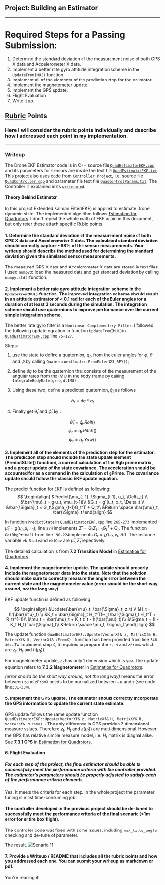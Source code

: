 ## Project: Building an Estimator

---


# Required Steps for a Passing Submission:
1. Determine the standard deviation of the measurement noise of both GPS X data and Accelerometer X data.
2. Implement a better rate gyro attitude integration scheme in the `UpdateFromIMU()` function.
3. Implement all of the elements of the prediction step for the estimator.
4. Implement the magnetometer update.
5. Implement the GPS update.
6. Flight Evaluation
7. Write it up.

## [Rubric](https://review.udacity.com/#!/rubrics/1807/view) Points
### Here I will consider the rubric points individually and describe how I addressed each point in my implementation.  

---
### Writeup
The Drone EKF Estimator code is in C++ source file [`QuadEstimatorEKF.cpp`](https://github.com/etendue/FCND-Estimation-CPP/blob/master/src/QuadEstimatorEKF.cpp) and its parameters for sensors are inside the text file [`QuadEstimatorEKF.txt`](https://github.com/etendue/FCND-Estimation-CPP/blob/master/config/QuadEstimatorEKF.txt). This project also uses code from [`Controller Project`](https://github.com/etendue/FCND-Controls-CPP), i.e. source file [`QuadController.cpp`](https://github.com/etendue/FCND-Estimation-CPP/blob/master/src/QuadControl.cpp) and parameter file text file [`QuadControlParams.txt`](https://github.com/etendue/FCND-Estimation-CPP/blob/master/config/QuadControlParams.txt). The Controller is explained in its [`writeup.md`](https://github.com/etendue/FCND-Controls-CPP/blob/master/writeup.md).


#### Theory Behind Estimator
In this project Extended Kalman Filter(EKF) is applied to estimate Drone dynamic state. The implemented algorithm follows [Estimation for Quadrotors](https://www.overleaf.com/read/vymfngphcccj#/54894644/).  I don't repeat the whole math of EKF  again in this document, but only refer these attach specific Rubic points.


#### 1. Determine the standard deviation of the measurement noise of both GPS X data and Accelerometer X data. The calculated standard deviation should correctly capture ~68% of the sensor measurements. Your writeup should describe the method used for determining the standard deviation given the simulated sensor measurements.

The measured GPS X data and Accelorometer X data are stored in text files. I used `numpy`to load the measured data and get standard deviation by calling `numpy.std()`function. 

#### 2. Implement a better rate gyro attitude integration scheme in the `UpdateFromIMU()` function. The improved integration scheme should result in an attitude estimator of < 0.1 rad for each of the Euler angles for a duration of at least 3 seconds during the simulation. The integration scheme should use quaternions to improve performance over the current simple integration scheme.

The better rate gyro filter is a `Nonlinear Complementary Filter`. I followed the following update equation in function `UpdateFromIMU()`in [`QuadEstimatorEKF.cpp`](https://github.com/etendue/FCND-Estimation-CPP/blob/master/src/QuadEstimatorEKF.cpp) line `75-127`.

Steps:

1. use the state to define a quaternion, $q_t$, from the euler angles for $\phi$, $\theta$ and $\psi$ by calling `Quaternion<float>::FromEuler123_RPY();`

2. define $dq$ to be the quaternion that consists of the measurement of the angular rates from the IMU in the body frame by calling `IntegrateBodyRate(gyro,dtIMU)`

3. Using these two, define a predicted quaternion, $\bar{q}_t$ as follows

$$\bar{q}_t = dq * q_t $$ 

4. Finally get $\bar{\theta}_t$ and $\bar{\phi}_t$ by :

$$\bar{\theta}_t = \bar{q}_t.Roll()$$
$$\bar{\phi}_t = \bar{q}_t.Pitch()$$
$$\bar{\psi}_t = \bar{q}_t.Yaw()$$


#### 3. Implement all of the elements of the prediction step for the estimator. The prediction step should include the state update element (PredictState() function), a correct calculation of the Rgb prime matrix, and a proper update of the state covariance. The acceleration should be accounted for as a command in the calculation of gPrime. The covariance update should follow the classic EKF update equation.

The predict function for EKF is defined as following:
$$
\begin{align}
&Predict(\mu_{t-1}, \Sigma_{t-1}, u_t, \Delta_t) \\
&\bar{\mu}_t = g(u_t, \mu_{t-1})\\
&G_t = g'(u_t, x_t, \Delta t) \\
&\bar{\Sigma}_t = G_t\Sigma_{t-1}G_t^T + Q_t\\
&Return \space \bar{\mu}_t, \bar{\Sigma}_t
\end{align}
$$

In function `PredictState` in [`QuadEstimatorEKF.cpp`](https://github.com/etendue/FCND-Estimation-CPP/blob/master/src/QuadEstimatorEKF.cpp)  line `265-273` implemented $\bar{\mu}_t = g(u_t, \mu_{t-1})$; line `274` implements $\bar{\Sigma}_t = G_t\Sigma_{t-1}G_t^T + Q_t$. The function `GetRbgPrime()` from line `190-224`implements $G_t = g'(u_t, x_t, \Delta t)$. The instance variable `ekfState`and `ekfCov` are $\bar{\mu}_t, \bar{\Sigma}_t$ repectively.


The detailed calculation is from **7.2 Transition Model** in [Estimation for Quadrotors](https://www.overleaf.com/read/vymfngphcccj#/54894644/).

#### 4. Implement the magnetometer update. The update should properly include the magnetometer data into the state. Note that the solution should make sure to correctly measure the angle error between the current state and the magnetometer value (error should be the short way around, not the long way).

EKF update functin is defined as following:

$$
\begin{align}
&Update(\bar{\mu}_t, \bar{\Sigma}_t, z_t) \\
&H_t = h'(\bar{\mu}_t) \\
&K_t = \bar{\Sigma}_t H_t^T(H_t \bar{\Sigma}_t H_t^T + R_t)^{-1}\\
&\mu_t = \bar{\mu}_t + K_t(z_t - h(\bar{\mu}_t))\\
&\Sigma_t = (I - K_t H_t) \bar{\Sigma}_t\\
&Return \space \mu_t, \Sigma_t
\end{align}
$$

The update function ```QuadEstimatorEKF::Update(VectorXf& z, MatrixXf& H, MatrixXf& R, VectorXf& zFromX) ``` function has been provided from line `346-364`. To implement step 4, it requires to prepare the `z, H` and `zFromX` which are $z_t$, $H_t$ and $h(\bar{\mu}_t))$. 

For magnetometer update, $z_t$ has only 1 dimension which is `yaw`. The update equation refers to **7.3.2 Magnetometer** in [Estimation for Quadrotors](https://www.overleaf.com/read/vymfngphcccj#/54894644/).

*(error should be the short way around, not the long way)* means the error between `z`and `zFromX` needs to be normalized between $-\pi$ and$\pi$ (see code line`331-334`).


#### 5. Implement the GPS update. The estimator should correctly incorporate the GPS information to update the current state estimate.

GPS update follows the same update function ```QuadEstimatorEKF::Update(VectorXf& z, MatrixXf& H, MatrixXf& R, VectorXf& zFromX) ```. The only difference is GPS provides 7 dimensional measure values. Therefore $z_t$, $H_t$ and $h(\bar{\mu}_t))$ are muti-dimensional. However the GPS has relative simple measure model, i.e. $H_t$ matrix is diagnal alike.  See **7.3.1 GPS** in [Estimation for Quadrotors](https://www.overleaf.com/read/vymfngphcccj#/54894644/).

#### 6. Flight Evaluation
##### For each step of the project, the final estimator should be able to successfully meet the performance criteria with the controller provided. The estimator's parameters should be properly adjusted to satisfy each of the performance criteria elements.

Yes. It meets the criteria for each step. In the whole project the parameter tuning is most time-consuming job.


#### The controller developed in the previous project should be de-tuned to successfully meet the performance criteria of the final scenario (<1m error for entire box flight).

The controller code was fixed with some issues, including `max_title_angle` checking and de-tune of parameter. 

The result.
![Senario 11](./images/square.gif)


#### 7. Provide a Writeup / README that includes all the rubric points and how you addressed each one.  You can submit your writeup as markdown or pdf.  


You're reading it! 
